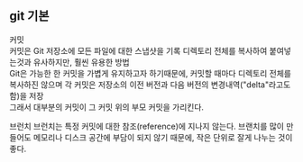 ## git 기본

커밋   
커밋은 Git 저장소에 모든 파일에 대한 스냅샷을 기록 디렉토리 전체를 복사하여 붙여넣는것과 유사하지만, 훨씬 유용한 방법   
Git은 가능한 한 커밋을 가볍게 유지하고자 하기때문에, 커밋할 때마다 디렉토리 전체를 복사하진 않으며 각 커밋은 저장소의 이전 버전과 다음 버전의 변경내역("delta"라고도 함)을 저장   
그래서 대부분의 커밋이 그 커밋 위의 부모 커밋을 가리킨다.   


브런치
브런치는 특정 커밋에 대한 참조(reference)에 지나지 않는다.
브랜치를 많이 만들어도 메모리나 디스크 공간에 부담이 되지 않기 때문에, 작은 단위로 잘게 나누는 것이 좋다.   
